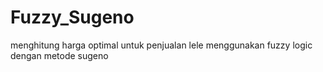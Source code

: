 # Fuzzy_Sugeno
menghitung harga optimal untuk penjualan lele menggunakan fuzzy logic dengan metode sugeno
